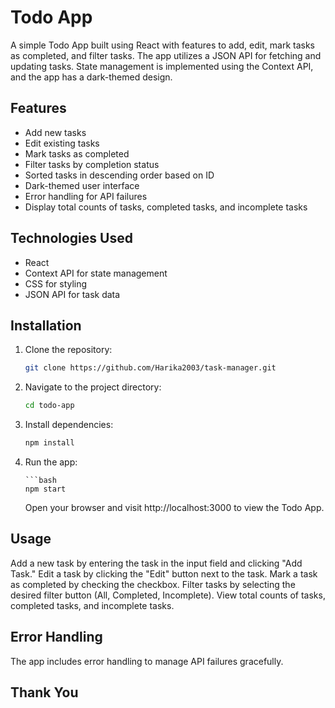 # Todo App

A simple Todo App built using React with features to add, edit, mark tasks as completed, and filter tasks. The app utilizes a JSON API for fetching and updating tasks. State management is implemented using the Context API, and the app has a dark-themed design.


## Features

- Add new tasks
- Edit existing tasks
- Mark tasks as completed
- Filter tasks by completion status
- Sorted tasks in descending order based on ID
- Dark-themed user interface
- Error handling for API failures
- Display total counts of tasks, completed tasks, and incomplete tasks

## Technologies Used

- React
- Context API for state management
- CSS for styling
- JSON API for task data

## Installation

1.  Clone the repository:

    ```bash
    git clone https://github.com/Harika2003/task-manager.git

    ```

2.  Navigate to the project directory:

    ```bash
    cd todo-app

    ```

3.  Install dependencies:

    ```bash
    npm install

    ```

4.  Run the app:

        ```bash
        npm start

    Open your browser and visit http://localhost:3000 to view the Todo App.

## Usage

Add a new task by entering the task in the input field and clicking "Add Task."
Edit a task by clicking the "Edit" button next to the task.
Mark a task as completed by checking the checkbox.
Filter tasks by selecting the desired filter button (All, Completed, Incomplete).
View total counts of tasks, completed tasks, and incomplete tasks.

## Error Handling

The app includes error handling to manage API failures gracefully.

## Thank You

